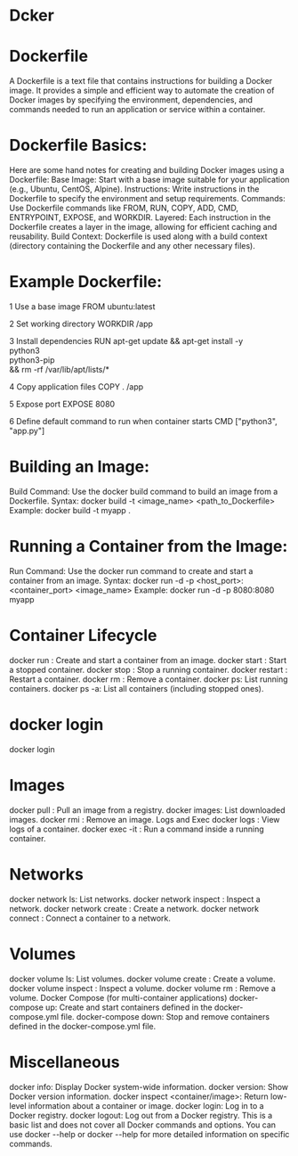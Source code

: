 # Dcker
# Dockerfile
A Dockerfile is a text file that contains instructions for building a Docker image. It provides a simple and efficient way to automate the creation of Docker images by specifying the environment, dependencies, and commands needed to run an application or service within a container.

# Dockerfile Basics:
Here are some hand notes for creating and building Docker images using a Dockerfile:
Base Image: Start with a base image suitable for your application (e.g., Ubuntu, CentOS, Alpine).
Instructions: Write instructions in the Dockerfile to specify the environment and setup requirements.
Commands: Use Dockerfile commands like FROM, RUN, COPY, ADD, CMD, ENTRYPOINT, EXPOSE, and WORKDIR.
Layered: Each instruction in the Dockerfile creates a layer in the image, allowing for efficient caching and reusability.
Build Context: Dockerfile is used along with a build context (directory containing the Dockerfile and any other necessary files).

# Example Dockerfile:
1 Use a base image
FROM ubuntu:latest

2 Set working directory
WORKDIR /app

3 Install dependencies
RUN apt-get update && apt-get install -y \
    python3 \
    python3-pip \
    && rm -rf /var/lib/apt/lists/*
    
4 Copy application files
COPY . /app

5 Expose port
EXPOSE 8080

6 Define default command to run when container starts
CMD ["python3", "app.py"]

# Building an Image:
Build Command: Use the docker build command to build an image from a Dockerfile.
Syntax: docker build -t <image_name> <path_to_Dockerfile>
Example: docker build -t myapp .

# Running a Container from the Image:
Run Command: Use the docker run command to create and start a container from an image.
Syntax: docker run -d -p <host_port>:<container_port> <image_name>
Example: docker run -d -p 8080:8080 myapp

# Container Lifecycle
docker run <image>: Create and start a container from an image.
docker start <container>: Start a stopped container.
docker stop <container>: Stop a running container.
docker restart <container>: Restart a container.
docker rm <container>: Remove a container.
docker ps: List running containers.
docker ps -a: List all containers (including stopped ones).

# docker login
docker login <username> <password>

# Images
docker pull <image>: Pull an image from a registry.
docker images: List downloaded images.
docker rmi <image>: Remove an image.
Logs and Exec
docker logs <container>: View logs of a container.
docker exec -it <container> <command>: Run a command inside a running container.
# Networks
docker network ls: List networks.
docker network inspect <network>: Inspect a network.
docker network create <name>: Create a network.
docker network connect <network> <container>: Connect a container to a network.
# Volumes
docker volume ls: List volumes.
docker volume create <name>: Create a volume.
docker volume inspect <volume>: Inspect a volume.
docker volume rm <volume>: Remove a volume.
Docker Compose (for multi-container applications)
docker-compose up: Create and start containers defined in the docker-compose.yml file.
docker-compose down: Stop and remove containers defined in the docker-compose.yml file.
# Miscellaneous
docker info: Display Docker system-wide information.
docker version: Show Docker version information.
docker inspect <container/image>: Return low-level information about a container or image.
docker login: Log in to a Docker registry.
docker logout: Log out from a Docker registry.
This is a basic list and does not cover all Docker commands and options. You can use docker --help or docker <command> --help for more detailed information on specific commands.
